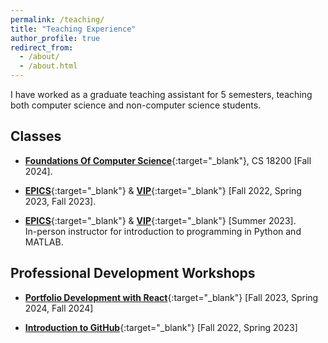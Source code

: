 ```yaml
---
permalink: /teaching/
title: "Teaching Experience"
author_profile: true
redirect_from:
  - /about/
  - /about.html
---
```


I have worked as a graduate teaching assistant for 5 semesters, teaching both computer science and non-computer science students.

## Classes

- [**Foundations Of Computer Science**](https://selfservice.mypurdue.purdue.edu/prod/bzwsrch.p_catalog_detail?term=201830&subject=CS&cnbr=18200&enhanced=Y){:target="\_blank"}, CS 18200 [Fall 2024].

- [**EPICS**](https://engineering.purdue.edu/EPICS){:target="\_blank"} & [**VIP**](https://engineering.purdue.edu/VIP){:target="\_blank"} [Fall 2022, Spring 2023, Fall 2023].

- [**EPICS**](https://engineering.purdue.edu/EPICS){:target="\_blank"} & [**VIP**](https://engineering.purdue.edu/VIP){:target="\_blank"} [Summer 2023].\
  In-person instructor for introduction to programming in Python and MATLAB.

## Professional Development Workshops

- [**Portfolio Development with React**](../files/React_PDH_VIP.pdf){:target="\_blank"} [Fall 2023, Spring 2024, Fall 2024]

- [**Introduction to GitHub**](../files/Presentation_PDH_GitHUB.pdf){:target="\_blank"} [Fall 2022, Spring 2023]
